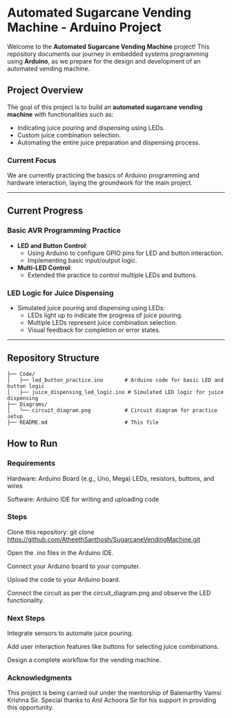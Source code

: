 # Automated Sugarcane Vending Machine - Arduino Project

Welcome to the **Automated Sugarcane Vending Machine** project! This repository documents our journey in embedded systems programming using **Arduino**, as we prepare for the design and development of an automated vending machine.

## Project Overview

The goal of this project is to build an **automated sugarcane vending machine** with functionalities such as:
- Indicating juice pouring and dispensing using LEDs.
- Custom juice combination selection.
- Automating the entire juice preparation and dispensing process.

### Current Focus
We are currently practicing the basics of Arduino programming and hardware interaction, laying the groundwork for the main project.

---

## Current Progress

### Basic AVR Programming Practice
- **LED and Button Control**:
  - Using Arduino to configure GPIO pins for LED and button interaction.
  - Implementing basic input/output logic.
- **Multi-LED Control**:
  - Extended the practice to control multiple LEDs and buttons.

### LED Logic for Juice Dispensing
- Simulated juice pouring and dispensing using LEDs:
  - LEDs light up to indicate the progress of juice pouring.
  - Multiple LEDs represent juice combination selection.
  - Visual feedback for completion or error states.

---

## Repository Structure

```plaintext
├── Code/
│   ├── led_button_practice.ino       # Arduino code for basic LED and button logic
│   ├── juice_dispensing_led_logic.ino # Simulated LED logic for juice dispensing
├── Diagrams/
│   └── circuit_diagram.png           # Circuit diagram for practice setup
├── README.md                         # This file
```
## How to Run

### Requirements

Hardware:
Arduino Board (e.g., Uno, Mega)
LEDs, resistors, buttons, and wires

Software:
Arduino IDE for writing and uploading code

### Steps

Clone this repository: git clone https://github.com/AtheethSanthosh/SugarcaneVendingMachine.git

Open the .ino files in the Arduino IDE.

Connect your Arduino board to your computer.

Upload the code to your Arduino board.

Connect the circuit as per the circuit_diagram.png and observe the LED functionality.

### Next Steps

Integrate sensors to automate juice pouring.

Add user interaction features like buttons for selecting juice combinations.

Design a complete workflow for the vending machine.

### Acknowledgments

This project is being carried out under the mentorship of Balemarthy Vamsi Krishna Sir. Special thanks to Anil Achoora Sir for his support in providing this opportunity.